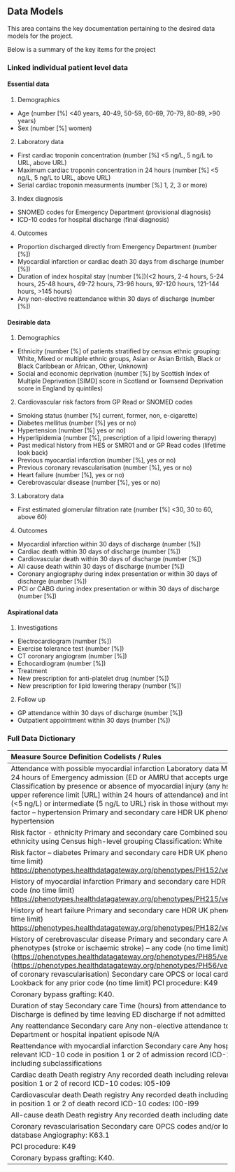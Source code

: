 ## Data Models

This area contains the key documentation pertaining to the desired data models for the project. 

Below is a summary of the key items for the project

###	Linked individual patient level data

#### Essential data 
1. Demographics 
- Age (number [%] <40 years, 40-49, 50-59, 60-69, 70-79, 80-89, >90 years)
- Sex (number [%] women)
2. Laboratory data
- First cardiac troponin concentration (number [%] <5 ng/L, 5 ng/L to URL, above URL)
- Maximum cardiac troponin concentration in 24 hours (number [%] <5 ng/L, 5 ng/L to URL, above URL)
- Serial cardiac troponin measurments (number [%] 1, 2, 3 or more)
3. Index diagnosis
- SNOMED codes for Emergency Department (provisional diagnosis)
- ICD-10 codes for hospital discharge (final diagnosis)
4. Outcomes
- Proportion discharged directly from Emergency Department (number [%])
- Myocardial infarction or cardiac death 30 days from discharge (number [%])
- Duration of index hospital stay (number [%])(<2 hours, 2-4 hours, 5-24 hours, 25-48 hours, 49-72 hours, 73-96 hours, 97-120 hours, 121-144 hours, >145 hours)
- Any non-elective reattendance within 30 days of discharge (number [%])

#### Desirable data 
1. Demographics 
- Ethnicity (number [%] of patients stratified by census ethnic grouping: White, Mixed or multiple ethnic groups, Asian or Asian British, Black or Black Caribbean or African, Other, Unknown)
- Social and economic deprivation (number [%] by Scottish Index of Multiple Deprivation [SIMD] score in Scotland or Townsend Deprivation score in England by quintiles)
2. Cardiovascular risk factors from GP Read or SNOMED codes 
- Smoking status (number [%] current, former, non, e-cigarette)
- Diabetes mellitus (number [%] yes or no)
- Hypertension (number [%] yes or no)
- Hyperlipidemia (number [%], prescription of a lipid lowering therapy)
- Past medical history from HES or SMR01 and or GP Read codes (lifetime look back)
- Previous myocardial infarction (number [%], yes or no)
- Previous coronary revascularisation (number [%], yes or no)
- Heart failure (number [%], yes or no)
- Cerebrovascular disease (number [%], yes or no)
3. Laboratory data
- First estimated glomerular filtration rate (number [%] <30, 30 to 60, above 60)
4. Outcomes
- Myocardial infarction within 30 days of discharge (number [%])
- Cardiac death within 30 days of discharge (number [%])
- Cardiovascular death within 30 days of discharge (number [%])
- All cause death within 30 days of discharge (number [%])
- Coronary angiography during index presentation or within 30 days of discharge (number [%])
- PCI or CABG during index presentation or within 30 days of discharge (number [%])

#### Aspirational data 
1. Investigations
- Electrocardiogram (number [%])
- Exercise tolerance test (number [%])
- CT coronary angiogram (number [%])
- Echocardiogram (number [%])
- Treatment
- New prescription for anti-platelet drug (number [%])
- New prescription for lipid lowering therapy (number [%]) 
2. Follow up
- GP attendance within 30 days of discharge (number [%]) 
- Outpatient appointment within 30 days (number [%])

### Full Data Dictionary 

|Measure	Source	Definition	Codelists / Rules|
|:----|
|Attendance with possible myocardial infarction	Laboratory data	Measured hs-cTn within 24 hours of Emergency admission (ED or AMRU that accepts urgent assessments)	Classification by presence or absence of myocardial injury (any hs-cTn >99th centile upper reference limit [URL] within 24 hours of attendance) and into risk groups as low (<5 ng/L) or intermediate (5 ng/L to URL) risk in those without myocardial injury.Risk factor – hypertension	Primary and secondary care	HDR UK phenotype – distinguishes hypertension| secondary hypertension and history of hypertension 	(https://phenotypes.healthdatagateway.org/phenotypes/PH189/version/378/detail/Risk) factor – smoking	Primary care	HDR UK phenotype classifying Non-smoker| Ex-smoker or current smoker	(https://www.caliberresearch.org/portal/show/)smoking_status_gprdRisk factor – lipids	Prescribing 	Any lipid lowering therapy prescribed in 6 months prior to attendance	BNF Section 0212: Lipid-regulating drugs|
|Risk factor - ethnicity	Primary and secondary care	Combined sourcing of any record of ethnicity using Census high-level grouping	Classification: White| Mixed or multiple ethnic groups| Asian or Asian British| Black or Black Caribbean or African| Other| Unknown|
|Risk factor – diabetes	Primary and secondary care	HDR UK phenotype – any code (no time limit)	https://phenotypes.healthdatagateway.org/phenotypes/PH152/version/304/detail/|
|History of myocardial infarction	Primary and secondary care	HDR UK phenotype – any code (no time limit)	https://phenotypes.healthdatagateway.org/phenotypes/PH215/version/430/detail/|
|History of heart failure	Primary and secondary care	HDR UK phenotype – any code (no time limit)	https://phenotypes.healthdatagateway.org/phenotypes/PH182/version/364/detail/|
|History of cerebrovascular disease	Primary and secondary care	Any of 2 HDR UK phenotypes (stroke or ischaemic stroke) – any code (no time limit)	(https://phenotypes.healthdatagateway.org/phenotypes/PH85/version/170/detail/) (https://phenotypes.healthdatagateway.org/phenotypes/PH56/version/112/detail/History of coronary revascularisation)	Secondary care OPCS or local cardiac procedure database	Lookback for any prior code (no time limit)	PCI procedure: K49| K49.1| K49.2| K49.3| K49.4| K49.8| K49.9| K50| K50.1| K50.4| K50.8| K50.9| K75| K75.1| K75.2| K75.3| K75.4| K75.8| K75.9|
|Coronary bypass grafting: K40.| K41.| K42.| K43.| K44.|
|Duration of stay	Secondary care	Time (hours) from attendance to discharge or death 	Discharge is defined by time leaving ED discharge if not admitted| or inpatient discharge time if admitted.|
|Any reattendance	Secondary care	Any non-elective attendance to either an Emergency Department or hospital inpatient episode	N/A|
|Reattendance with myocardial infarction	Secondary care	Any hospital episode with relevant ICD-10 code in position 1 or 2 of admission record	ICD-10 codes: I21 and I22 including subclassifications|
|Cardiac death	Death registry	Any recorded death including relevant ICD-10 code in position 1 or 2 of record	ICD-10 codes: I05-I09| I20-I25| and I30-I51|
|Cardiovascular death	Death registry	Any recorded death including relevant ICD-10 code in position 1 or 2 of death record	ICD-10 codes: I00-I99|
|All-cause death	Death registry	Any recorded death including date of death	N/A|
|Coronary revascularisation	Secondary care OPCS codes and/or local cardiac procedure database		Angiography: K63.1| K63.2| K63.3| K63.4| K63.5| K63.6| K65.1| K65.2| K65.3| K65.8| K65.9|
|PCI procedure: K49| K49.1| K49.2| K49.3| K49.4| K49.8| K49.9| K50| K50.1| K50.4| K50.8| K50.9| K75| K75.1| K75.2| K75.3| K75.4| K75.8| K75.9|
|Coronary bypass grafting: K40.| K41.| K42.| K43.| K44.|
